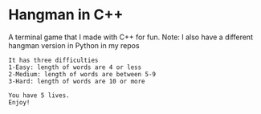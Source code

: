 # Hangman in C++
A terminal game that I made with C++ for fun. Note: I also have a different hangman version in Python in my repos

```
It has three difficulties
1-Easy: length of words are 4 or less
2-Medium: length of words are between 5-9
3-Hard: length of words are 10 or more

You have 5 lives.
Enjoy!
```
